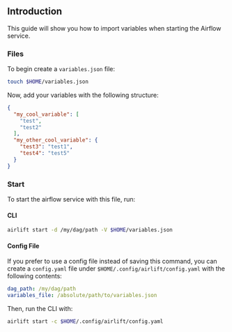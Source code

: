 
## Introduction

This guide will show you how to import variables when starting the Airflow service.

### Files

To begin create a `variables.json` file:

```bash
touch $HOME/variables.json
```

Now, add your variables with the following structure:

```json
{
  "my_cool_variable": [
    "test",
    "test2"
  ],
  "my_other_cool_variable": {
    "test3": "test1",
    "test4": "test5"
  }
}
```

### Start

To start the airflow service with this file, run:

#### CLI

```bash
airlift start -d /my/dag/path -V $HOME/variables.json
```

#### Config File

If you prefer to use a config file instead of saving this command, you can create a `config.yaml` file under `$HOME/.config/airlift/config.yaml` with the following contents:

```yaml
dag_path: /my/dag/path
variables_file: /absolute/path/to/variables.json
```

Then, run the CLI with:

```bash
airlift start -c $HOME/.config/airlift/config.yaml
```
